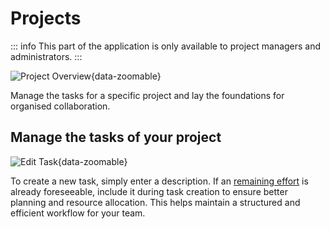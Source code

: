 # Projects

::: info
This part of the application is only available to project managers and administrators.
:::

![Project Overview](/projects/overview.png){data-zoomable}

Manage the tasks for a specific project and lay the foundations for organised collaboration.

## Manage the tasks of your project

![Edit Task](/projects/edit_task.png){data-zoomable}

To create a new task, simply enter a description. If an [remaining effort](/docs/details/remaining_effort) is already foreseeable, include it during task creation to ensure better planning and resource allocation. This helps maintain a structured and efficient workflow for your team.
